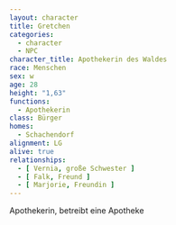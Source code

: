 ```yaml
---
layout: character
title: Gretchen
categories:
  - character
  - NPC
character_title: Apothekerin des Waldes
race: Menschen
sex: w
age: 28
height: "1,63"
functions:
  - Apothekerin
class: Bürger
homes:
  - Schachendorf
alignment: LG
alive: true
relationships:
  - [ Vernia, große Schwester ]
  - [ Falk, Freund ]
  - [ Marjorie, Freundin ]
---
```


Apothekerin, betreibt eine Apotheke